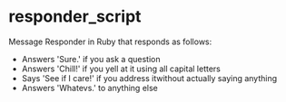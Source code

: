 # responder_script
Message Responder in Ruby that responds as follows:
* Answers 'Sure.' if you ask a question
* Answers 'Chill!' if you yell at it using all capital letters
* Says 'See if I care!' if you address itwithout actually saying anything
* Answers 'Whatevs.' to anything else
